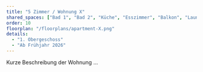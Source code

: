 ```yaml
---
title: "5 Zimmer / Wohnung X"
shared_spaces: ["Bad 1", "Bad 2", "Küche", "Esszimmer", "Balkon", "Laundry"]
order: 10
floorplan: "/floorplans/apartment-X.png"
details:
  - "1. Obergeschoss"
  - "Ab Frühjahr 2026"
---
```

Kurze Beschreibung der Wohnung …
